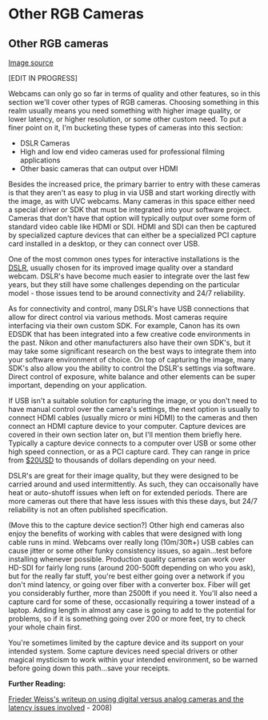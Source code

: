 # Other RGB Cameras

## Other RGB cameras

[Image source](http://www.brainfarmcinema.com/red.aspx)

\[EDIT IN PROGRESS]

Webcams can only go so far in terms of quality and other features, so in this section we'll cover other types of RGB cameras. Choosing something in this realm usually means you need something with higher image quality, or lower latency, or higher resolution, or some other custom need. To put a finer point on it, I'm bucketing these types of cameras into this section:

* DSLR Cameras
* High and low end video cameras used for professional filming applications
* Other basic cameras that can output over HDMI

Besides the increased price, the primary barrier to entry with these cameras is that they aren't as easy to plug in via USB and start working directly with the image, as with UVC webcams. Many cameras in this space either need a special driver or SDK that must be integrated into your software project. Cameras that don't have that option will typically output over some form of standard video cable like HDMI or SDI. HDMI and SDI can then be captured by specialized capture devices that can either be a specialized PCI capture card installed in a desktop, or they can connect over USB.

One of the most common ones types for interactive installations is the [DSLR](https://en.wikipedia.org/wiki/Digital\_single-lens\_reflex\_camera), usually chosen for its improved image quality over a standard webcam. DSLR's have become much easier to integrate over the last few years, but they still have some challenges depending on the particular model - those issues tend to be around connectivity and 24/7 reliability.

As for connectivity and control, many DSLR's have USB connections that allow for direct control via various methods. Most cameras require interfacing via their own custom SDK. For example, Canon has its own EDSDK that has been integrated into a few creative code environments in the past. Nikon and other manufacturers also have their own SDK's, but it may take some significant research on the best ways to integrate them into your software environment of choice. On top of capturing the image, many SDK's also allow you the ability to control the DSLR's settings via software. Direct control of exposure, white balance and other elements can be super important, depending on your application.

If USB isn't a suitable solution for capturing the image, or you don't need to have manual control over the camera's settings, the next option is usually to connect HDMI cables (usually micro or mini HDMI) to the cameras and then connect an HDMI capture device to your computer. Capture devices are covered in their own section later on, but I'll mention them briefly here. Typically a capture device connects to a computer over USB or some other high speed connection, or as a PCI capture card. They can range in price from [$20USD](https://www.amazon.com/Camcorder-Computer-Streaming-Broadcasting-Conference/dp/B08NYHLVX1/ref=asc\_df\_B08NYHLVX1/?tag=hyprod-20\&linkCode=df0\&hvadid=475750632217\&hvpos=\&hvnetw=g\&hvrand=12954617241411875882\&hvpone=\&hvptwo=\&hvqmt=\&hvdev=c\&hvdvcmdl=\&hvlocint=\&hvlocphy=9004351\&hvtargid=pla-1089390210901\&psc=1) to thousands of dollars depending on your need.

DSLR's are great for their image quality, but they were designed to be carried around and used intermittently. As such, they can occaisonally have heat or auto-shutoff issues when left on for extended periods. There are more cameras out there that have less issues with this these days, but 24/7 reliability is not an often published specification.

(Move this to the capture device section?) Other high end cameras also enjoy the benefits of working with cables that were designed with long cable runs in mind. Webcams over really long (10m/30ft+) USB cables can cause jitter or some other funky consistency issues, so again...test before installing whenever possible. Production quality cameras can work over HD-SDI for fairly long runs (around 200-500ft depending on who you ask), but for the really far stuff, you're best either going over a network if you don't mind latency, or going over fiber with a converter box. Fiber will get you considerably further, more than 2500ft if you need it. You'll also need a capture card for some of these, occasionally requiring a tower instead of a laptop. Adding length in almost any case is going to add to the potential for problems, so if it is something going over 200 or more feet, try to check your whole chain first.

You're sometimes limited by the capture device and its support on your intended system. Some capture devices need special drivers or other magical mysticism to work within your intended environment, so be warned before going down this path...save your receipts.

**Further Reading:**

[Frieder Weiss's writeup on using digital versus analog cameras and the latency issues involved](http://frieder-weiss.de/eyecon/equipment.html) - 2008)
